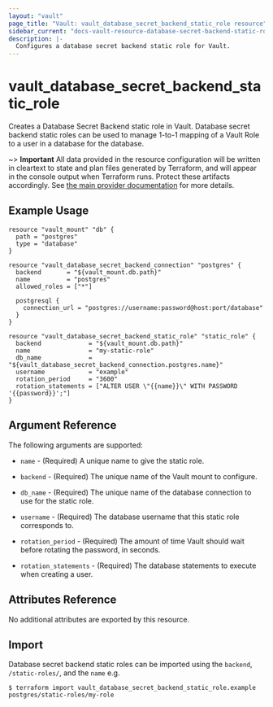 ```yaml
---
layout: "vault"
page_title: "Vault: vault_database_secret_backend_static_role resource"
sidebar_current: "docs-vault-resource-database-secret-backend-static-role"
description: |-
  Configures a database secret backend static role for Vault.
---
```


# vault\_database\_secret\_backend\_static\_role

Creates a Database Secret Backend static role in Vault. Database secret backend
static roles can be used to manage 1-to-1 mapping of a Vault Role to a user in a
database for the database.

~> **Important** All data provided in the resource configuration will be
written in cleartext to state and plan files generated by Terraform, and
will appear in the console output when Terraform runs. Protect these
artifacts accordingly. See
[the main provider documentation](../index.html)
for more details.

## Example Usage

```hcl
resource "vault_mount" "db" {
  path = "postgres"
  type = "database"
}

resource "vault_database_secret_backend_connection" "postgres" {
  backend       = "${vault_mount.db.path}"
  name          = "postgres"
  allowed_roles = ["*"]

  postgresql {
    connection_url = "postgres://username:password@host:port/database"
  }
}

resource "vault_database_secret_backend_static_role" "static_role" {
  backend             = "${vault_mount.db.path}"
  name                = "my-static-role"
  db_name             = "${vault_database_secret_backend_connection.postgres.name}"
  username            = "example"
  rotation_period     = "3600"
  rotation_statements = ["ALTER USER \"{{name}}\" WITH PASSWORD '{{password}}';"]
}
```

## Argument Reference

The following arguments are supported:

* `name` - (Required) A unique name to give the static role.

* `backend` - (Required) The unique name of the Vault mount to configure.

* `db_name` - (Required) The unique name of the database connection to use for the static role.

* `username` - (Required) The database username that this static role corresponds to.

* `rotation_period` - (Required) The amount of time Vault should wait before rotating the password, in seconds.

* `rotation_statements` - (Required) The database statements to execute when creating a user.

## Attributes Reference

No additional attributes are exported by this resource.

## Import

Database secret backend static roles can be imported using the `backend`, `/static-roles/`, and the `name` e.g.

```
$ terraform import vault_database_secret_backend_static_role.example postgres/static-roles/my-role
```
